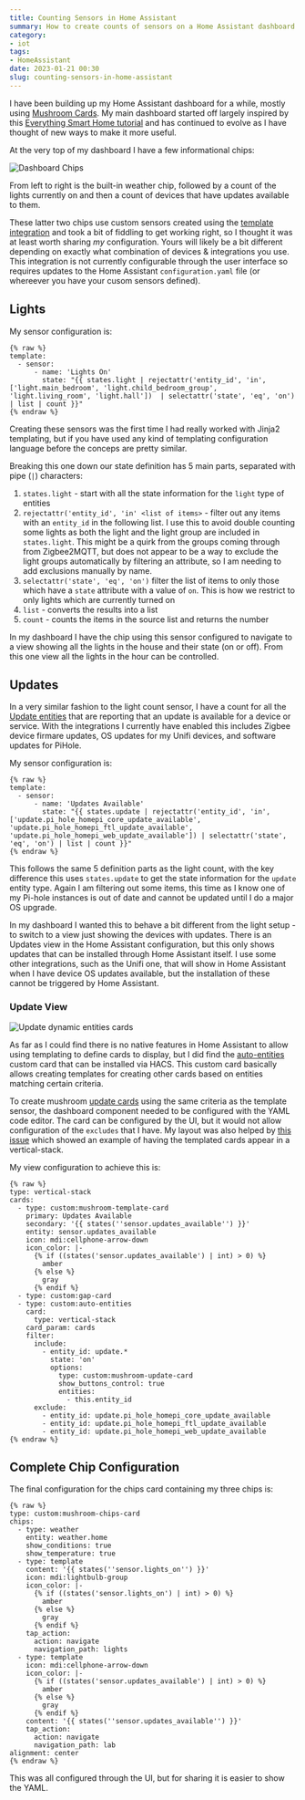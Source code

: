 ```yaml
---
title: Counting Sensors in Home Assistant
summary: How to create counts of sensors on a Home Assistant dashboard
category:
- iot
tags:
- HomeAssistant
date: 2023-01-21 00:30
slug: counting-sensors-in-home-assistant
---
```

I have been building up my Home Assistant dashboard for a while, mostly using [Mushroom Cards][mushroom-cards]. My main dashboard started off largely inspired by this [Everything Smart Home tutorial][youtube-video] and has continued to evolve as I have thought of new ways to make it more useful. 

At the very top of my dashboard I have a few informational chips:

![Dashboard Chips][img-dashboard-chips]

From left to right is the built-in weather chip, followed by a count of the lights currently on and then a count of devices that have updates available to them. 

These latter two chips use custom sensors created using the [template integration][template-integration] and took a bit of fiddling to get working right, so I thought it was at least worth sharing *my* configuration. Yours will likely be a bit different depending on exactly what combination of devices & integrations you use. This integration is not currently configurable through the user interface so requires updates to the Home Assistant `configuration.yaml` file (or whereever you have your cusom sensors defined). 

<!--more-->

## Lights

My sensor configuration is:

```
{% raw %}
template:
  - sensor:
      - name: 'Lights On'
        state: "{{ states.light | rejectattr('entity_id', 'in',  ['light.main_bedroom', 'light.child_bedroom_group', 'light.living_room', 'light.hall'])  | selectattr('state', 'eq', 'on') | list | count }}"
{% endraw %}
```

Creating these sensors was the first time I had really worked with Jinja2 templating, but if you have used any kind of templating configuration language before the conceps are pretty similar. 

Breaking this one down our state definition has 5 main parts, separated with pipe (`|`) characters:

1. `states.light` - start with all the state information for the `light` type of entities
2. `rejectattr('entity_id', 'in' <list of items>` - filter out any items with an `entity_id` in the following list. I use this to avoid double counting some lights as both the light and the light group are included in `states.light`. This might be a quirk from the groups coming through from Zigbee2MQTT, but does not appear to be a way to exclude the light groups automatically by filtering an attribute, so I am needing to add exclusions manually by name.
3. `selectattr('state', 'eq', 'on')` filter the list of items to only those which have a `state` attribute with a value of `on`. This is how we restrict to only lights which are currently turned on
4. `list` - converts the results into a list
5. `count` - counts the items in the source list and returns the number


In my dashboard I have the chip using this sensor configured to navigate to a view showing all the lights in the house and their state (on or off). From this one view all the lights in the hour can be controlled. 

## Updates

In a very similar fashion to the light count sensor, I have a count for all the [Update entities][update-entity] that are reporting that an update is available for a device or service. With the integrations I currently have enabled this includes Zigbee device firmare updates, OS updates for my Unifi devices, and software updates for PiHole. 

My sensor configuration is:

```
{% raw %}
template:
  - sensor:
      - name: 'Updates Available'
        state: "{{ states.update | rejectattr('entity_id', 'in',  ['update.pi_hole_homepi_core_update_available', 'update.pi_hole_homepi_ftl_update_available', 'update.pi_hole_homepi_web_update_available']) | selectattr('state', 'eq', 'on') | list | count }}"
{% endraw %}
```

This follows the same 5 definition parts as the light count, with the key difference this uses `states.update` to get the state information for the `update` entity type. Again I am filtering out some items, this time as I know one of my Pi-hole instances is out of date and cannot be updated until I do a major OS upgrade. 

In my dashboard I wanted this to behave a bit different from the light setup - to switch to a view just showing the devices with updates. There is an Updates view in the Home Assistant configuration, but this only shows updates that can be installed through Home Assistant itself. I use some other integrations, such as the Unifi one, that will show in Home Assistant when I have device OS updates available, but the installation of these cannot be triggered by Home Assistant. 

### Update View

![Update dynamic entities cards][img-update-view]

As far as I could find there is no native features in Home Assistant to allow using templating to define cards to display, but I did find the [auto-entities][auto-entities] custom card that can be installed via HACS. This custom card basically allows creating templates for creating other cards based on entities matching certain criteria.

To create mushroom [update cards][mushroom-update-card] using the same criteria as the template sensor, the dashboard component needed to be configured with the YAML code editor. The card can be configured by the UI, but it would not allow configuration of the `excludes` that I have. My layout was also helped by [this issue][auto-entities-vertical-layout] which showed an example of having the templated cards appear in a vertical-stack. 

My view configuration to achieve this is:

```
{% raw %}
type: vertical-stack
cards:
  - type: custom:mushroom-template-card
    primary: Updates Available
    secondary: '{{ states(''sensor.updates_available'') }}'
    entity: sensor.updates_available
    icon: mdi:cellphone-arrow-down
    icon_color: |-
      {% if ((states('sensor.updates_available') | int) > 0) %}
        amber
      {% else %}
        gray
      {% endif %}
  - type: custom:gap-card
  - type: custom:auto-entities
    card:
      type: vertical-stack
    card_param: cards
    filter:
      include:
        - entity_id: update.*
          state: 'on'
          options:
            type: custom:mushroom-update-card
            show_buttons_control: true
            entities:
              - this.entity_id
      exclude:
        - entity_id: update.pi_hole_homepi_core_update_available
        - entity_id: update.pi_hole_homepi_ftl_update_available
        - entity_id: update.pi_hole_homepi_web_update_available
{% endraw %}
```


## Complete Chip Configuration

The final configuration for the chips card containing my three chips is:

```
{% raw %}
type: custom:mushroom-chips-card
chips:
  - type: weather
    entity: weather.home
    show_conditions: true
    show_temperature: true
  - type: template
    content: '{{ states(''sensor.lights_on'') }}'
    icon: mdi:lightbulb-group
    icon_color: |-
      {% if ((states('sensor.lights_on') | int) > 0) %}
        amber
      {% else %}
        gray
      {% endif %}
    tap_action:
      action: navigate
      navigation_path: lights
  - type: template
    icon: mdi:cellphone-arrow-down
    icon_color: |-
      {% if ((states('sensor.updates_available') | int) > 0) %}
        amber
      {% else %}
        gray
      {% endif %}
    content: '{{ states(''sensor.updates_available'') }}'
    tap_action:
      action: navigate
      navigation_path: lab
alignment: center
{% endraw %}
```

This was all configured through the UI, but for sharing it is easier to show the YAML. 

[img-dashboard-chips]: /images/homeassistant-counting-sensors/dashboard-header-chips.png "Dashboard Chips"
[img-update-view]: /images/homeassistant-counting-sensors/update-view.png "Update dynamic entities cards"

[mushroom-cards]: https://github.com/piitaya/lovelace-mushroom "🍄 Mushroom"
[youtube-video]: https://youtu.be/gouMnPxYHDc "Creating a Beautiful Home Assistant Mobile Dashboard Easily! - Everything Smart Home - YouTube"

[template-integration]: https://www.home-assistant.io/integrations/template/ "Template - Home Assistant"
[update-entity]: https://www.home-assistant.io/integrations/update/ "Update - Home Assistant"

[auto-entities]: https://github.com/thomasloven/lovelace-auto-entities "thomasloven/lovelace-auto-entities - Automatically populate the entities-list of lovelace cards"
[auto-entities-vertical-layout]: https://github.com/thomasloven/lovelace-auto-entities/issues/310 "Mushroom entity cards with auto-entities · Issue #310 · thomasloven/lovelace-auto-entities"
[mushroom-update-card]: https://github.com/piitaya/lovelace-mushroom/blob/main/docs/cards/update.md "lovelace-mushroom/update.md at main · piitaya/lovelace-mushroom · GitHub"
